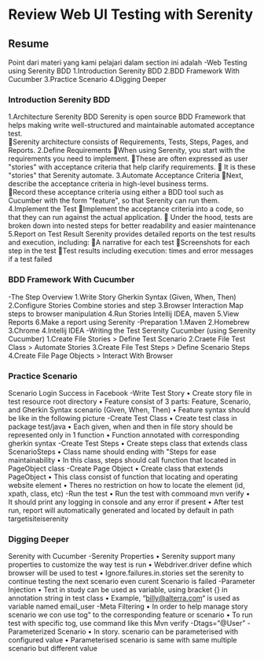 # Review Web UI Testing with Serenity
## Resume
Point dari materi yang kami pelajari dalam section ini adalah 
-Web Testing using Serenity BDD
1.Introduction Serenity BDD
2.BDD Framework With Cucumber
3.Practice Scenario
4.Digging Deeper

### Introduction Serenity BDD
1.Architecture Serenity BDD
Serenity is open source BDD Framework that helps making write well-structured and maintainable automated acceptance test.  
Serenity architecture consists of Requirements, Tests, Steps, Pages, and Reports.
2.Define Requirements 
When using Serenity, you start with the requirements you need to implement. 
These are often expressed as user "stories" with acceptance criteria that help clarify requirements. 
 It is these "stories" that Serenity automate.
3.Automate Acceptance Criteria
Next, describe the acceptance criteria in high-level business terms.  
Record these acceptance criteria using either a BDD tool such as Cucumber with the form "feature", so that Serenity can run them.
4.Implement the Test 
Implement the acceptance criteria into a code, so that they can run against the actual application. 
 Under the hood, tests are broken down into nested steps for better readability and easier maintenance
5.Report on Test Result 
Serenity provides detailed reports on the test results and execution, including:
A narrative for each test
Screenshots for each step in the test 
Test results including execution: times and error messages if a test failed
### BDD Framework With Cucumber
-The Step Overview
1.Write Story
Gherkin Syntax (Given, When, Then)
2.Configure Stories
Combine stories and step
3.Browser Interaction 
Map steps to browser manipulation
4.Run Stories
Intellij IDEA, maven
5.View Reports
6.Make a report using Serenity
-Preparation
1.Maven
2.Homebrew
3.Chrome
4.Intellij IDEA
-Writing the Test
Serenity Cucumber (using Serenity Cucumber)
1.Create File Stories > Define Test Scenario
2.Craete File Test Class > Automate Stories
3.Create File Test Steps > Define Scenario Steps
4.Create File Page Objects > Interact With Browser
### Practice Scenario
Scenario Login Success in Facebook
-Write Test Story 
• Create story file in test resource root directory 
• Feature consist of 3 parts: Feature, Scenario, and Gherkin Syntax scenario (Given, When, Then) 
• Feature syntax should be like in the following picture
-Create Test Class
• Create test class in package test/java
• Each given, when and then in file story should be represented only in 1 function
• Function annotated with corresponding gherkin syntax
-Create Test Steps 
• Create steps class that extends class ScenarioSteps 
• Class name should ending with "Steps for ease maintainability 
• In this class, steps should call function that located in PageObject class
-Create Page Object
• Create class that extends PageObject 
• This class consist of function that locating and operating website element 
• Theres no restriction on how to locate the element (id, xpath, class, etc)
-Run the test 
• Run the test with commoand mvn verify 
• It should print any logging in console and any error if present
• After test run, report will automatically generated and located by default in path targetisiteiserenity
### Digging Deeper
Serenity with Cucumber
-Serenity Properties 
• Serenity support many properties to customize the way test is run 
• Webdriver.driver define which browser will be used to test 
• Ignore.failures.in.stories set the serenity to continue testing the next scenario even curent Scenario is failed
-Parameter Injection
• Text in study can be used as variable, using bracket {} in annotation string in test class
	• Example, “billy@alterra.com“ is used as variable named email_user
-Meta Filtering
• In order to help manage story scenario we con use tog" to the corresponding feature or scenario 
• To run test with specific tog, use command like this
Mvn verify -Dtags=”@User”
-Parameterized Scenario
• In story.  scenario can be parameterised with configured value
• Parameterised scenario is same with same multiple scenario but different value
